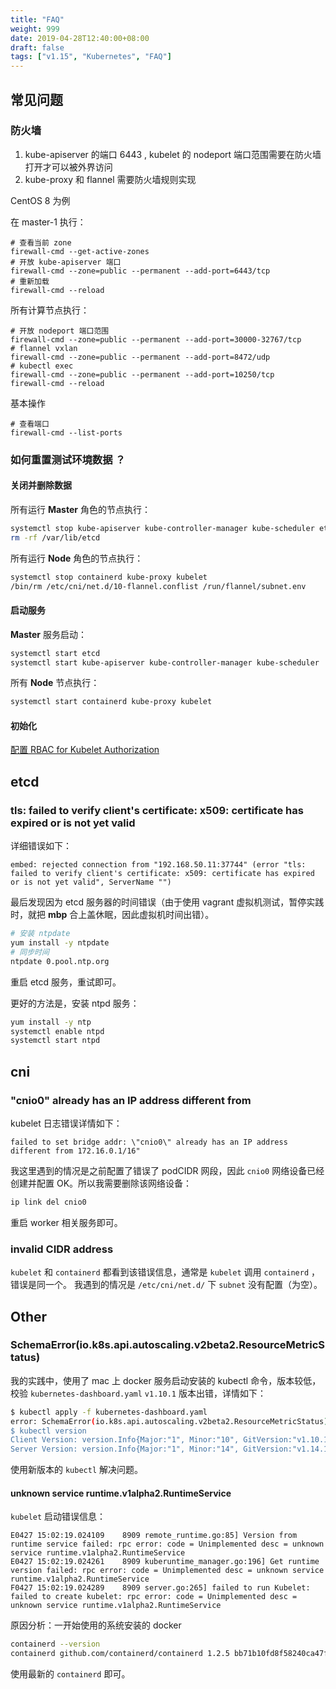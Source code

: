 ```yaml
---
title: "FAQ"
weight: 999
date: 2019-04-28T12:40:00+08:00
draft: false
tags: ["v1.15", "Kubernetes", "FAQ"]
---
```


## 常见问题

### 防火墙

1. kube-apiserver 的端口 6443 , kubelet 的 nodeport 端口范围需要在防火墙打开才可以被外界访问
2. kube-proxy 和 flannel 需要防火墙规则实现

CentOS 8 为例

在 master-1 执行：

```
# 查看当前 zone
firewall-cmd --get-active-zones
# 开放 kube-apiserver 端口
firewall-cmd --zone=public --permanent --add-port=6443/tcp
# 重新加载
firewall-cmd --reload
```

所有计算节点执行：

```
# 开放 nodeport 端口范围
firewall-cmd --zone=public --permanent --add-port=30000-32767/tcp
# flannel vxlan
firewall-cmd --zone=public --permanent --add-port=8472/udp
# kubectl exec
firewall-cmd --zone=public --permanent --add-port=10250/tcp
firewall-cmd --reload
```

基本操作

```
# 查看端口
firewall-cmd --list-ports
```

### 如何重置测试环境数据 ？

#### 关闭并删除数据

所有运行 **Master** 角色的节点执行：

```sh
systemctl stop kube-apiserver kube-controller-manager kube-scheduler etcd
rm -rf /var/lib/etcd
```

所有运行 **Node** 角色的节点执行：

```sh
systemctl stop containerd kube-proxy kubelet
/bin/rm /etc/cni/net.d/10-flannel.conflist /run/flannel/subnet.env
```

#### 启动服务

**Master** 服务启动：

```sh
systemctl start etcd
systemctl start kube-apiserver kube-controller-manager kube-scheduler
```

所有 **Node** 节点执行：

```sh
systemctl start containerd kube-proxy kubelet
```

#### 初始化

[配置 RBAC for Kubelet Authorization](/kfs/v1.15/install-master/#rbac-for-kubelet-authorization)

## etcd

### tls: failed to verify client's certificate: x509: certificate has expired or is not yet valid

详细错误如下：

```
embed: rejected connection from "192.168.50.11:37744" (error "tls: failed to verify client's certificate: x509: certificate has expired or is not yet valid", ServerName "")
```

最后发现因为 etcd 服务器的时间错误（由于使用 vagrant 虚拟机测试，暂停实践时，就把 **mbp** 合上盖休眠，因此虚拟机时间出错）。

```sh
# 安装 ntpdate
yum install -y ntpdate
# 同步时间
ntpdate 0.pool.ntp.org
```

重启 etcd 服务，重试即可。

更好的方法是，安装 ntpd 服务：
```sh
yum install -y ntp
systemctl enable ntpd
systemctl start ntpd
```

## cni

### "cnio0" already has an IP address different from

kubelet 日志错误详情如下：

```
failed to set bridge addr: \"cnio0\" already has an IP address different from 172.16.0.1/16"
```

我这里遇到的情况是之前配置了错误了 podCIDR 网段，因此 `cnio0` 网络设备已经创建并配置 OK。所以我需要删除该网络设备：

```sh
ip link del cnio0
```

重启 worker 相关服务即可。

### invalid CIDR address

`kubelet` 和 `containerd` 都看到该错误信息，通常是 `kubelet` 调用 `containerd` ，错误是同一个。
我遇到的情况是 `/etc/cni/net.d/` 下 `subnet` 没有配置（为空）。


## Other

### SchemaError(io.k8s.api.autoscaling.v2beta2.ResourceMetricStatus)

我的实践中，使用了 mac 上 docker 服务启动安装的 kubectl 命令，版本较低，校验 `kubernetes-dashboard.yaml` `v1.10.1` 版本出错，详情如下：

```sh
$ kubectl apply -f kubernetes-dashboard.yaml
error: SchemaError(io.k8s.api.autoscaling.v2beta2.ResourceMetricStatus): invalid object doesn't have additional properties
$ kubectl version
Client Version: version.Info{Major:"1", Minor:"10", GitVersion:"v1.10.11", GitCommit:"637c7e288581ee40ab4ca210618a89a555b6e7e9", GitTreeState:"clean", BuildDate:"2018-11-26T14:38:32Z", GoVersion:"go1.9.3", Compiler:"gc", Platform:"darwin/amd64"}
Server Version: version.Info{Major:"1", Minor:"14", GitVersion:"v1.14.1", GitCommit:"b7394102d6ef778017f2ca4046abbaa23b88c290", GitTreeState:"clean", BuildDate:"2019-04-08T17:02:58Z", GoVersion:"go1.12.1", Compiler:"gc", Platform:"linux/amd64"}
```

使用新版本的 `kubectl` 解决问题。


#### unknown service runtime.v1alpha2.RuntimeService

`kubelet` 启动错误信息：

```
E0427 15:02:19.024109    8909 remote_runtime.go:85] Version from runtime service failed: rpc error: code = Unimplemented desc = unknown service runtime.v1alpha2.RuntimeService
E0427 15:02:19.024261    8909 kuberuntime_manager.go:196] Get runtime version failed: rpc error: code = Unimplemented desc = unknown service runtime.v1alpha2.RuntimeService
F0427 15:02:19.024289    8909 server.go:265] failed to run Kubelet: failed to create kubelet: rpc error: code = Unimplemented desc = unknown service runtime.v1alpha2.RuntimeService
```

原因分析：一开始使用的系统安装的 docker
```sh
containerd --version
containerd github.com/containerd/containerd 1.2.5 bb71b10fd8f58240ca47fbb579b9d1028eea7c84
```

使用最新的 `containerd` 即可。
